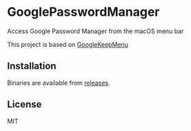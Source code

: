 # GooglePasswordManager

Access Google Password Manager from the macOS menu bar

This project is based on [GoogleKeepMenu](https://github.com/brechtm/GoogleKeepMenu)

## Installation

Binaries are available from [releases](https://github.com/MuntashirAkon/GooglePasswordManager/releases).

## License

MIT
